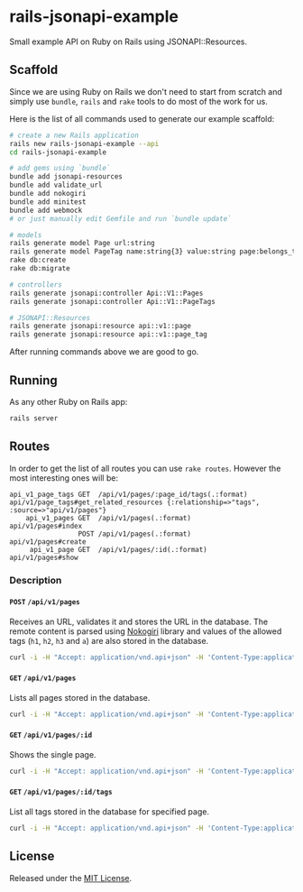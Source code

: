 # rails-jsonapi-example

Small example API on Ruby on Rails using JSONAPI::Resources.

## Scaffold

Since we are using Ruby on Rails we don't need to start from scratch and simply
use `bundle`, `rails` and `rake` tools to do most of the work for us.

Here is the list of all commands used to generate our example scaffold:

```bash
# create a new Rails application
rails new rails-jsonapi-example --api
cd rails-jsonapi-example

# add gems using `bundle`
bundle add jsonapi-resources
bundle add validate_url
bundle add nokogiri
bundle add minitest
bundle add webmock
# or just manually edit Gemfile and run `bundle update`

# models
rails generate model Page url:string
rails generate model PageTag name:string{3} value:string page:belongs_to
rake db:create
rake db:migrate

# controllers
rails generate jsonapi:controller Api::V1::Pages
rails generate jsonapi:controller Api::V1::PageTags

# JSONAPI::Resources
rails generate jsonapi:resource api::v1::page
rails generate jsonapi:resource api::v1::page_tag
```

After running commands above we are good to go.

## Running

As any other Ruby on Rails app:

```bash
rails server
```

## Routes

In order to get the list of all routes you can use `rake routes`. However the
most interesting ones will be:

```
api_v1_page_tags GET  /api/v1/pages/:page_id/tags(.:format) api/v1/page_tags#get_related_resources {:relationship=>"tags", :source=>"api/v1/pages"}
    api_v1_pages GET  /api/v1/pages(.:format)               api/v1/pages#index
                 POST /api/v1/pages(.:format)               api/v1/pages#create
     api_v1_page GET  /api/v1/pages/:id(.:format)           api/v1/pages#show
```

### Description

#### `POST` `/api/v1/pages`

Receives an URL, validates it and stores the URL in the database. The remote
content is parsed using [Nokogiri](https://github.com/sparklemotion/nokogiri)
library and values of the allowed tags (`h1`, `h2`, `h3` and `a`) are also
stored in the database.

```bash
curl -i -H "Accept: application/vnd.api+json" -H 'Content-Type:application/vnd.api+json' -X POST -d '{"data": {"type": "pages", "attributes": {"url": "https://example.com/" }}}' http://localhost:3000/api/v1/pages
```

#### `GET` `/api/v1/pages`

Lists all pages stored in the database.

```bash
curl -i -H "Accept: application/vnd.api+json" -H 'Content-Type:application/vnd.api+json' -X GET http://localhost:3000/api/v1/pages
```

#### `GET` `/api/v1/pages/:id`

Shows the single page.

```bash
curl -i -H "Accept: application/vnd.api+json" -H 'Content-Type:application/vnd.api+json' -X GET http://localhost:3000/api/v1/pages/1
```

#### `GET` `/api/v1/pages/:id/tags`

List all tags stored in the database for specified page.

```bash
curl -i -H "Accept: application/vnd.api+json" -H 'Content-Type:application/vnd.api+json' -X GET http://localhost:3000/api/v1/pages/1/tags
```

## License

Released under the [MIT License](https://opensource.org/licenses/MIT).
